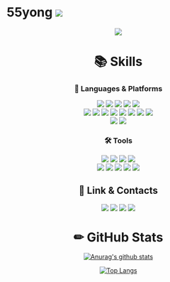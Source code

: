 # 55yong <a href="https://hits.seeyoufarm.com"><img src="https://hits.seeyoufarm.com/api/count/incr/badge.svg?url=https%3A%2F%2Fgithub.com%2F55yong%2Fhit-counter&count_bg=%2379C83D&title_bg=%23555555&icon=&icon_color=%23E7E7E7&title=hits&edge_flat=true"/></a>

<p align="center">
  <img src="https://capsule-render.vercel.app/api?type=Waving&height=180&text=⭐️Welcome%20to%20YONGJUN%20OH's%20GitHub⭐️&animation=blinking&fontSize=40&fontColor=FFFFFF&fontAlignY=35&color=0:8A2BE2,25:9B4DE3,50:AB6EF3,75:BB91E3" />
</p>

<h1 align="center">📚 Skills  </h1>
<h3 align="center">📖 Languages & Platforms</h3>
<p align="center">
  <a href="https://www.debian.org"><img src="https://img.shields.io/badge/Debian-A81D33?style=flat-square&logo=Debian&logoColor=white"/></a>
  <a href="https://ubuntu.com"><img src="https://img.shields.io/badge/Ubuntu-E95420?style=flat-square&logo=Ubuntu&logoColor=white"/></a>
  <a href="https://rockylinux.org"><img src="https://img.shields.io/badge/Rocky%20Linux-10B981?style=flat-square&logo=rockylinux&logoColor=white"></a>
  <a href="https://www.microsoft.com"><img src="https://img.shields.io/badge/Windows Server-0078D6?style=flat-square&logo=Windows&logoColor=white"/></a>
  <a href="https://www.cisco.com"><img src="https://img.shields.io/badge/Cisco%20Networking-1BA0D7?style=flat-square&logo=Cisco&logoColor=white"/></a>
  <br>
  <a href="https://ko.wikipedia.org/wiki/C_(%ED%94%84%EB%A1%9C%EA%B7%B8%EB%9E%98%EB%B0%8D_%EC%96%B8%EC%96%B4)"><img src="https://img.shields.io/badge/C-A8B9CC?style=flat-square&logo=C&logoColor=black"></a>
  <a href="https://learn.microsoft.com/en-us/dotnet/csharp/tour-of-csharp/"><img src="https://img.shields.io/badge/C%20Sharp-239120?style=flat-square&logo=csharp&logoColor=white"></a>
  <a href="https://www.oracle.com/java/technologies/downloads/"><img src="https://img.shields.io/badge/Java-007396?style=flat-square&logo=java&logoColor=white"></a>
  <a href="https://www.python.org/"><img src="https://img.shields.io/badge/Python-3776AB?style=flat-square&logo=python&logoColor=white"></a>
  <img src="https://img.shields.io/badge/HTML5-E34F26?style=flat-square&logo=html5&logoColor=white">
  <img src="https://img.shields.io/badge/CSS3-1572B6?style=flat-square&logo=css3&logoColor=white">
  <img src="https://img.shields.io/badge/Javascript-F7DF1E?style=flat-square&logo=javascript&logoColor=black">
  <a href="https://www.php.net/"><img src="https://img.shields.io/badge/PHP-777BB4?style=flat-square&logo=php&logoColor=white"></a>
  <br>
  <a href="https://www.oracle.com/"><img src="https://img.shields.io/badge/Oracle%20Database-F80000?style=flat-square&logo=Oracle&logoColor=white"></a>
  <a href="https://www.mysql.com/"><img src="https://img.shields.io/badge/MySQL-4479A1?style=flat-square&logo=mysql&logoColor=white"></a>
  <br>
</p>

<h3 align="center">🛠 Tools</h3>
<p align="center">
  <a href="https://www.vmware.com"><img src="https://img.shields.io/badge/VMware%20Workstation-607078?style=flat-square&logo=VMware&logoColor=white"/></a>
  <a href="https://visualstudio.microsoft.com/"><img src="https://img.shields.io/badge/Visual%20Studio-5C2D91?style=flat-square&logo=visualstudio&logoColor=white"></a>
  <a href="https://code.visualstudio.com/"><img src="https://img.shields.io/badge/Visual%20Studio%20Code-007ACC?style=flat-square&logo=visualstudiocode&logoColor=white"></a>
  <a href="https://www.jetbrains.com/idea/"><img src="https://img.shields.io/badge/Intellij%20IDEA-000000?style=flat-square&logo=intellijidea&logoColor=white"></a>
  <br>
  <a href="https://www.eclipse.org/"><img src="https://img.shields.io/badge/Eclipse%20IDE-2C2255?style=flat-square&logo=eclipseide&logoColor=white"></a>
  <a href="https://developer.android.com/studio"><img src="https://img.shields.io/badge/Android%20Studio-3DDC84?style=flat-square&logo=androidstudio&logoColor=white"></a>
  <a href="https://unity.com/"><img src="https://img.shields.io/badge/Unity-000000?style=flat-square&logo=unity&logoColor=white"></a>
  <a href="https://git-scm.com/"><img src="https://img.shields.io/badge/Git-F05032?style=flat-square&logo=git&logoColor=white"></a>
  <a href="https://github.com/"><img src="https://img.shields.io/badge/GitHub-181717?style=flat-square&logo=github&logoColor=white"></a>
</p>

<h2 align="center">🔗 Link & Contacts</h2>
<p align="center">
  <a href="https://instagram.com/55._.yong"><img src="https://img.shields.io/badge/Instagram-E4405F?style=flat-square&logo=instagram&logoColor=white"></a>
  <a href="https://velog.io/@55yong"><img src="https://img.shields.io/badge/Velog-20C997?style=flat-square&logo=velog&logoColor=white"></a>
  <a href="mailto:dhdydwns988@gmail.com"><img src="https://img.shields.io/badge/gmail-EA4335?style=flat-square&logo=gmail&logoColor=white"></a>
  <a href="mailto:rmdir@kakao.com"><img src="https://img.shields.io/badge/kakao-FFCD00?style=flat-square&logo=kakao&logoColor=black"></a>
</p>

<h1 align="center">✏ GitHub Stats</h1>
<p align="center"><a href="https://github.com/anuraghazra/github-readme-stats"><img src="https://github-readme-stats.vercel.app/api?username=55yong" alt="Anurag&#39;s github stats"></a></p>
<p align="center"><a href="https://github.com/anuraghazra/github-readme-stats"><img src="https://github-readme-stats.vercel.app/api/top-langs/?username=55yong&amp;layout=compact" alt="Top Langs"></a></p>
